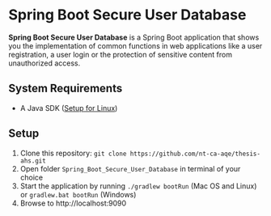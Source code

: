 # Spring Boot Secure User Database
**Spring Boot Secure User Database** is a Spring Boot application that shows you the implementation of common functions in web applications like a user registration, a user login or the protection of sensitive content from unauthorized access.

## System Requirements
* A Java SDK ([Setup for Linux](https://www.javahelps.com/2017/09/install-oracle-jdk-9-on-linux.html))

## Setup
1. Clone this repository: `git clone https://github.com/nt-ca-aqe/thesis-ahs.git`
2. Open folder `Spring_Boot_Secure_User_Database` in terminal of your choice
3. Start the application by running `./gradlew bootRun` (Mac OS and Linux) or `gradlew.bat bootRun` (Windows)
4. Browse to http://localhost:9090